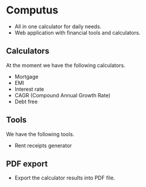 # Computus

- All in one calculator for daily needs. 
- Web application with financial tools and calculators.

## Calculators
At the moment we have the following calculators.
- Mortgage
- EMI
- Interest rate
- CAGR (Compound Annual Growth Rate)
- Debt free

## Tools
We have the following tools.
- Rent receipts generator

## PDF export
- Export the calculator results into PDF file.

